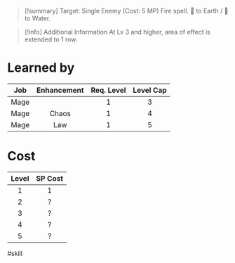 >[!summary]
>Target: Single Enemy (Cost: 5 MP)
>Fire spell.
>🔼 to Earth / 🔽 to Water.

>[!info] Additional Information
>At Lv 3 and higher, area of effect is extended to 1 row.
# Learned by
| Job  | Enhancement | Req. Level | Level Cap |
|:----:|:-----------:|:----------:|:---------:|
| Mage |             |     1      |     3     |
| Mage |    Chaos    |     1      |     4     |
| Mage |     Law     |     1      |     5     | 
# Cost
| Level | SP Cost |
|:-----:|:-------:|
|   1   |    1    |
|   2   |    ?    |
|   3   |    ?    |
|   4   |    ?    |
|   5   |    ?    |

#skill 